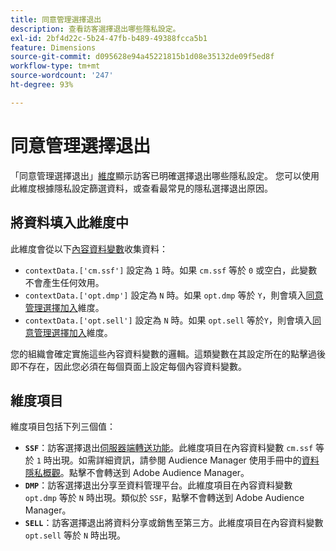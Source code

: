 ```yaml
---
title: 同意管理選擇退出
description: 查看訪客選擇退出哪些隱私設定。
exl-id: 2bf4d22c-5b24-47fb-b489-49388fcca5b1
feature: Dimensions
source-git-commit: d095628e94a45221815b1d08e35132de09f5ed8f
workflow-type: tm+mt
source-wordcount: '247'
ht-degree: 93%

---
```


# 同意管理選擇退出

「同意管理選擇退出」[維度](overview.md)顯示訪客已明確選擇退出哪些隱私設定。 您可以使用此維度根據隱私設定篩選資料，或查看最常見的隱私選擇退出原因。

## 將資料填入此維度中

此維度會從以下[內容資料變數](/help/implement/vars/page-vars/contextdata.md)收集資料：

* `contextData.['cm.ssf']` 設定為 `1` 時。如果 `cm.ssf` 等於 `0` 或空白，此變數不會產生任何效用。
* `contextData.['opt.dmp']` 設定為 `N` 時。如果 `opt.dmp` 等於 `Y`，則會填入[同意管理選擇加入](cm-opt-in.md)維度。
* `contextData.['opt.sell']` 設定為 `N` 時。如果 `opt.sell` 等於`Y`，則會填入[同意管理選擇加入](cm-opt-in.md)維度。

您的組織會確定實施這些內容資料變數的邏輯。這類變數在其設定所在的點擊過後即不存在，因此您必須在每個頁面上設定每個內容資料變數。

## 維度項目

維度項目包括下列三個值：

* **`SSF`**：訪客選擇退出[伺服器端轉送功能](/help/admin/admin/c-manage-report-suites/c-edit-report-suites/general/c-server-side-forwarding/ssf.md)。此維度項目在內容資料變數 `cm.ssf` 等於 `1` 時出現。如需詳細資訊，請參閱 Audience Manager 使用手冊中的[資料隱私概觀](https://experienceleague.adobe.com/docs/audience-manager/user-guide/overview/data-privacy/data-privacy.html?lang=zh-Hant)。點擊不會轉送到 Adobe Audience Manager。
* **`DMP`**：訪客選擇退出分享至資料管理平台。此維度項目在內容資料變數 `opt.dmp` 等於 `N` 時出現。類似於 `SSF`，點擊不會轉送到 Adobe Audience Manager。
* **`SELL`**：訪客選擇退出將資料分享或銷售至第三方。此維度項目在內容資料變數 `opt.sell` 等於 `N` 時出現。
